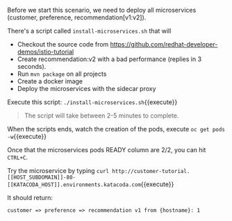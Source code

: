Before we start this scenario, we need to deploy all microservices (customer, preference, recommendation[v1:v2]).

There's a script called `install-microservices.sh` that will

- Checkout the source code from https://github.com/redhat-developer-demos/istio-tutorial
- Create recommendation:v2 with a bad performance (replies in 3 seconds).
- Run `mvn package` on all projects
- Create a docker image
- Deploy the microservices with the sidecar proxy

Execute this script: `./install-microservices.sh`{{execute}}

> The script will take between 2-5 minutes to complete.

When the scripts ends, watch the creation of the pods, execute `oc get pods -w`{{execute}}

Once that the microservices pods READY column are 2/2, you can hit `CTRL+C`. 

Try the microservice by typing `curl http://customer-tutorial.[[HOST_SUBDOMAIN]]-80-[[KATACODA_HOST]].environments.katacoda.com`{{execute}}

It should return:

`customer => preference => recommendation v1 from {hostname}: 1`